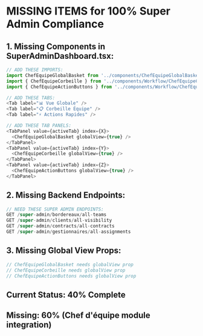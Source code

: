 # MISSING ITEMS for 100% Super Admin Compliance

## 1. Missing Components in SuperAdminDashboard.tsx:
```typescript
// ADD THESE IMPORTS:
import ChefEquipeGlobalBasket from '../components/ChefEquipeGlobalBasket';
import { ChefEquipeCorbeille } from '../components/Workflow/ChefEquipeCorbeille';
import { ChefEquipeActionButtons } from '../components/Workflow/ChefEquipeActionButtons';

// ADD THESE TABS:
<Tab label="📊 Vue Globale" />
<Tab label="📋 Corbeille Équipe" />  
<Tab label="⚡ Actions Rapides" />

// ADD THESE TAB PANELS:
<TabPanel value={activeTab} index={X}>
  <ChefEquipeGlobalBasket globalView={true} />
</TabPanel>
<TabPanel value={activeTab} index={Y}>
  <ChefEquipeCorbeille globalView={true} />
</TabPanel>
<TabPanel value={activeTab} index={Z}>
  <ChefEquipeActionButtons globalView={true} />
</TabPanel>
```

## 2. Missing Backend Endpoints:
```typescript
// NEED THESE SUPER ADMIN ENDPOINTS:
GET /super-admin/bordereaux/all-teams
GET /super-admin/clients/all-visibility
GET /super-admin/contracts/all-contracts
GET /super-admin/gestionnaires/all-assignments
```

## 3. Missing Global View Props:
```typescript
// ChefEquipeGlobalBasket needs globalView prop
// ChefEquipeCorbeille needs globalView prop  
// ChefEquipeActionButtons needs globalView prop
```

## Current Status: 40% Complete
## Missing: 60% (Chef d'équipe module integration)